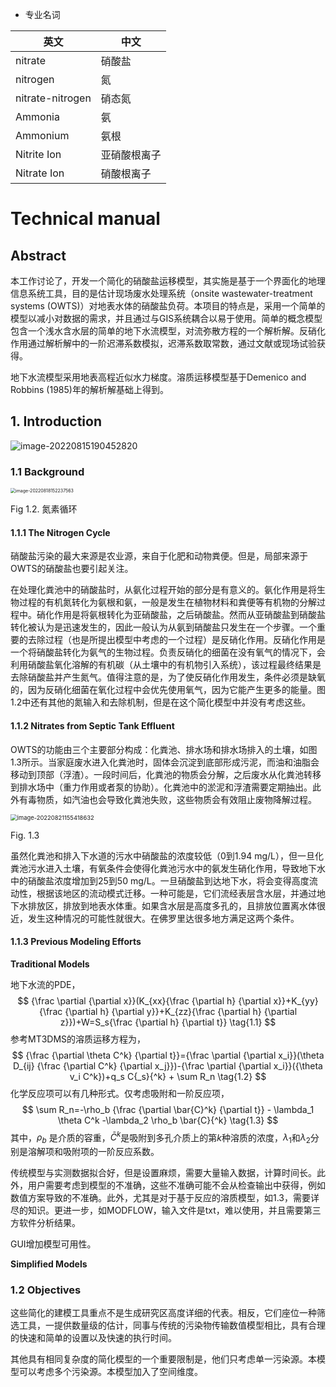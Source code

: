 * 专业名词

| 英文               | 中文     |
| ---------------- | ------ |
| nitrate          | 硝酸盐    |
| nitrogen         | 氮      |
| nitrate-nitrogen | 硝态氮    |
| Ammonia          | 氨      |
| Ammonium         | 氨根     |
| Nitrite Ion      | 亚硝酸根离子 |
| Nitrate Ion      | 硝酸根离子  |

# Technical manual

## Abstract

本工作讨论了，开发一个简化的硝酸盐运移模型，其实施是基于一个界面化的地理信息系统工具，目的是估计现场废水处理系统（onsite wastewater-treatment systems (OWTS)）对地表水体的硝酸盐负荷。本项目的特点是，采用一个简单的模型以减小对数据的需求，并且通过与GIS系统耦合以易于使用。简单的概念模型包含一个浅水含水层的简单的地下水流模型，对流弥散方程的一个解析解。反硝化作用通过解析解中的一阶迟滞系数模拟，迟滞系数取常数，通过文献或现场试验获得。

地下水流模型采用地表高程近似水力梯度。溶质运移模型基于Demenico and Robbins (1985)年的解析解基础上得到。

## 1. Introduction

![image-20220815190452820](D:\Share\arcnlet\arcnlet\pysrc\learn\Figs\Fig1.1.png)

### 1.1 Background

<img src="D:\Share\arcnlet\arcnlet\pysrc\learn\image-20220818152237563.png" alt="image-20220818152237563" style="zoom:50%;" />

Fig 1.2. 氮素循环

#### 1.1.1 The Nitrogen Cycle

硝酸盐污染的最大来源是农业源，来自于化肥和动物粪便。但是，局部来源于OWTS的硝酸盐也要引起关注。

在处理化粪池中的硝酸盐时，从氨化过程开始的部分是有意义的。氨化作用是将生物过程的有机氮转化为氨根和氨，一般是发生在植物材料和粪便等有机物的分解过程中。硝化作用是将氨根转化为亚硝酸盐，之后硝酸盐。然而从亚硝酸盐到硝酸盐转化被认为是迅速发生的，因此一般认为从氨到硝酸盐只发生在一个步骤。一个重要的去除过程（也是所提出模型中考虑的一个过程）是反硝化作用。反硝化作用是一个将硝酸盐转化为氨气的生物过程。负责反硝化的细菌在没有氧气的情况下，会利用硝酸盐氧化溶解的有机碳（从土壤中的有机物引入系统），该过程最终结果是去除硝酸盐并产生氮气。值得注意的是，为了使反硝化作用发生，条件必须是缺氧的，因为反硝化细菌在氧化过程中会优先使用氧气，因为它能产生更多的能量。图1.2中还有其他的氮输入和去除机制，但是在这个简化模型中并没有考虑这些。

#### 1.1.2 Nitrates from Septic Tank Effluent

OWTS的功能由三个主要部分构成：化粪池、排水场和排水场排入的土壤，如图1.3所示。当家庭废水进入化粪池时，固体会沉淀到底部形成污泥，而油和油脂会移动到顶部（浮渣）。一段时间后，化粪池的物质会分解，之后废水从化粪池转移到排水场中（重力作用或者泵的协助）。化粪池中的淤泥和浮渣需要定期抽出。此外有毒物质，如汽油也会导致化粪池失败，这些物质会有效阻止废物降解过程。

<img src="D:\Share\arcnlet\arcnlet\pysrc\learn\image-20220821155418632.png" alt="image-20220821155418632" style="zoom: 67%;" />

Fig. 1.3

虽然化粪池和排入下水道的污水中硝酸盐的浓度较低（0到1.94 mg/L），但一旦化粪池污水进入土壤，有氧条件会使得化粪池污水中的氨发生硝化作用，导致地下水中的硝酸盐浓度增加到25到50 mg/L。一旦硝酸盐到达地下水，将会变得高度流动性，根据该地区的流动模式迁移。一种可能是，它们流经表层含水层，并通过地下水排放区，排放到地表水体重。如果含水层是高度多孔的，且排放位置离水体很近，发生这种情况的可能性就很大。在佛罗里达很多地方满足这两个条件。

#### 1.1.3 Previous Modeling Efforts

**Traditional Models**

地下水流的PDE，
$$
{\frac \partial {\partial x}}(K_{xx}{\frac {\partial h} {\partial x}}+K_{yy}{\frac {\partial h} {\partial y}}+K_{zz}{\frac {\partial h} {\partial z}})+W=S_s{\frac {\partial h} {\partial t}} \tag{1.1}
$$
参考MT3DMS的溶质运移方程为，
$$
{\frac {\partial \theta C^k} {\partial t}}={\frac \partial {\partial x_i}}(\theta D_{ij} {\frac {\partial C^k} {\partial x_j}})-{\frac \partial {\partial x_i}}({\theta v_i C^k})+q_s C{_s}{^k} + \sum R_n  \tag{1.2}
$$
化学反应项可以有几种形式。仅考虑吸附和一阶反应项，
$$
\sum R_n=-\rho_b {\frac {\partial \bar{C}^k} {\partial t}} - \lambda_1 \theta C^k -\lambda_2 \rho_b \bar{C}{^k} \tag{1.3}
$$
其中，$\rho_b$ 是介质的容重，$\bar{C}^k$是吸附到多孔介质上的第*k*种溶质的浓度，$\lambda_1$和$\lambda_2$分别是溶解项和吸附项的一阶反应系数。

传统模型与实测数据拟合好，但是设置麻烦，需要大量输入数据，计算时间长。此外，用户需要考虑到模型的不准确，这些不准确可能不会从检查输出中获得，例如数值方案导致的不准确。此外，尤其是对于基于反应的溶质模型，如1.3，需要详尽的知识。更进一步，如MODFLOW，输入文件是txt，难以使用，并且需要第三方软件分析结果。

GUI增加模型可用性。

**Simplified Models**



### 1.2 Objectives

这些简化的建模工具重点不是生成研究区高度详细的代表。相反，它们座位一种筛选工具，一提供数量级的估计，同事与传统的污染物传输数值模型相比，具有合理的快速和简单的设置以及快速的执行时间。

其他具有相同复杂度的简化模型的一个重要限制是，他们只考虑单一污染源。本模型可以考虑多个污染源。本模型加入了空间维度。

